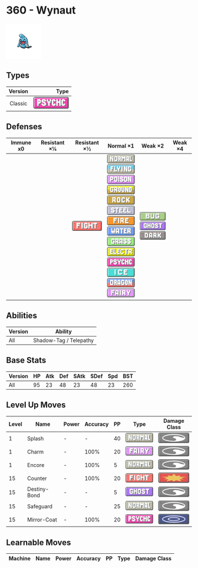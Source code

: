 # 360 - Wynaut

![wynaut](../img/pokemon/360.png)

## Types

| Version | Type                                 |
| :-----: | -----------------------------------: |
| Classic | ![psychic](../img/types/psychic.png) |

## Defenses

| Immune x0 | Resistant ×¼ | Resistant ×½                           | Normal ×1                                                                                                                                                                                                                                                                                                                                                                                                                                                                                                                                     | Weak ×2                                                                                              | Weak ×4 |
| --------- | ------------ | -------------------------------------- | --------------------------------------------------------------------------------------------------------------------------------------------------------------------------------------------------------------------------------------------------------------------------------------------------------------------------------------------------------------------------------------------------------------------------------------------------------------------------------------------------------------------------------------------- | ---------------------------------------------------------------------------------------------------- | ------- |
|           |              | ![fighting](../img/types/fighting.png) | ![normal](../img/types/normal.png)<br/>![flying](../img/types/flying.png)<br/>![poison](../img/types/poison.png)<br/>![ground](../img/types/ground.png)<br/>![rock](../img/types/rock.png)<br/>![steel](../img/types/steel.png)<br/>![fire](../img/types/fire.png)<br/>![water](../img/types/water.png)<br/>![grass](../img/types/grass.png)<br/>![electric](../img/types/electric.png)<br/>![psychic](../img/types/psychic.png)<br/>![ice](../img/types/ice.png)<br/>![dragon](../img/types/dragon.png)<br/>![fairy](../img/types/fairy.png) | ![bug](../img/types/bug.png)<br/>![ghost](../img/types/ghost.png)<br/>![dark](../img/types/dark.png) |         |

## Abilities

| Version | Ability                |
| ------- | ---------------------- |
| All     | Shadow-Tag / Telepathy |

## Base Stats

| Version | HP | Atk | Def | SAtk | SDef | Spd | BST |
| ------- | -- | --- | --- | ---- | ---- | --- | --- |
| All     | 95 | 23  | 48  | 23   | 48   | 23  | 260 |

## Level Up Moves

| Level | Name         | Power | Accuracy | PP | Type                                   | Damage Class                           |
| ----- | ------------ | ----- | -------- | -- | -------------------------------------- | -------------------------------------- |
| 1     | Splash       | -     | -        | 40 | ![normal](../img/types/normal.png)     | ![status](../img/types/status.png)     |
| 1     | Charm        | -     | 100%     | 20 | ![fairy](../img/types/fairy.png)       | ![status](../img/types/status.png)     |
| 1     | Encore       | -     | 100%     | 5  | ![normal](../img/types/normal.png)     | ![status](../img/types/status.png)     |
| 15    | Counter      | -     | 100%     | 20 | ![fighting](../img/types/fighting.png) | ![physical](../img/types/physical.png) |
| 15    | Destiny-Bond | -     | -        | 5  | ![ghost](../img/types/ghost.png)       | ![status](../img/types/status.png)     |
| 15    | Safeguard    | -     | -        | 25 | ![normal](../img/types/normal.png)     | ![status](../img/types/status.png)     |
| 15    | Mirror-Coat  | -     | 100%     | 20 | ![psychic](../img/types/psychic.png)   | ![special](../img/types/special.png)   |

## Learnable Moves

| Machine | Name | Power | Accuracy | PP | Type | Damage Class |
| ------- | ---- | ----- | -------- | -- | ---- | ------------ |